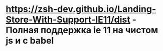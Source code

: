 # https://zsh-dev.github.io/Landing-Store-With-Support-IE11/dist - Полная поддержка ie 11 на чистом js и с babel
